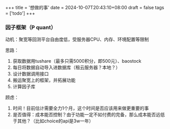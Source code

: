 +++
title = '想做的事'
date = 2024-10-07T20:43:10+08:00
draft = false
tags = ['todo']
+++

### 因子框架（P quant）

动机：聚宽等回测平台自由度低，受服务器CPU、内存、环境配置等限制

思路：

1. 获取数据用tushare（最多只需5000积分，即500元）、baostock
2. 每日将数据自动导入进数据库（租云服务器？本地？）
3. 设计数据调用接口
4. 搬运聚宽上的框架，并拓展功能
5. 计算因子库

顾虑：

1. 时间！目前估计需要全力1个月，这个时间是否应该用来做更重要的事
2. 是否值得：成本能否控制？由于功能一定不如付费的完备，那么成本能否远低于其他？（比如choice的api是3w一年）